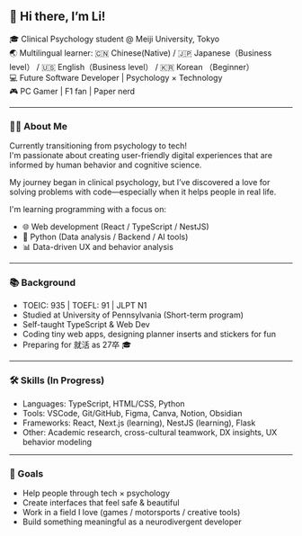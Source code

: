 ## 👋 Hi there, I’m Li!

🎓 Clinical Psychology student @ Meiji University, Tokyo  
🌏 Multilingual learner: 🇨🇳 Chinese(Native) / 🇯🇵 Japanese（Business level） / 🇺🇸 English（Business level） / 🇰🇷 Korean （Beginner）  
💻 Future Software Developer | Psychology × Technology  
🎮 PC Gamer | F1 fan | Paper nerd  


---


### 👩‍💻 About Me

Currently transitioning from psychology to tech!  
I'm passionate about creating user-friendly digital experiences that are informed by human behavior and cognitive science.

My journey began in clinical psychology, but I’ve discovered a love for solving problems with code—especially when it helps people in real life.

I'm learning programming with a focus on:
- 🌐 Web development (React / TypeScript / NestJS)
- 🐍 Python (Data analysis / Backend / AI tools)
- 📊 Data-driven UX and behavior analysis


---


### 📚 Background  
- TOEIC: 935 | TOEFL: 91 | JLPT N1  
- Studied at University of Pennsylvania (Short-term program)  
- Self-taught TypeScript & Web Dev  
- Coding tiny web apps, designing planner inserts and stickers for fun  
- Preparing for 就活 as 27卒 🎓  


---


### 🛠 Skills (In Progress)

- Languages: TypeScript, HTML/CSS, Python
- Tools: VSCode, Git/GitHub, Figma, Canva, Notion, Obsidian  
- Frameworks: React, Next.js (learning), NestJS (learning), Flask  
- Other: Academic research, cross-cultural teamwork, DX insights, UX behavior modeling


---


### 🧡 Goals  

- Help people through tech × psychology  
- Create interfaces that feel safe & beautiful  
- Work in a field I love (games / motorsports / creative tools)  
- Build something meaningful as a neurodivergent developer  
